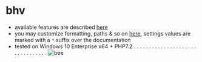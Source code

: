 # bhv

- available features are described [here](https://github.com/vil11/bhv/blob/master/app/features.php)
- you may customize formatting, paths & so on [here](https://github.com/vil11/bhv/blob/master/app/config/settings.ini), settings values are marked with a `*` suffix over the documentation
- tested on Windows 10 Enterprise x64 + PHP7.2
.
.
.
.
.
.
.
.
.
.
.
.
.
.
.
.
.
.
.
.
.
.
.
.
.
.
.
.
.
.
.
.
![bee](https://github.com/vil11/bhv/blob/master/beehive.jpg)
